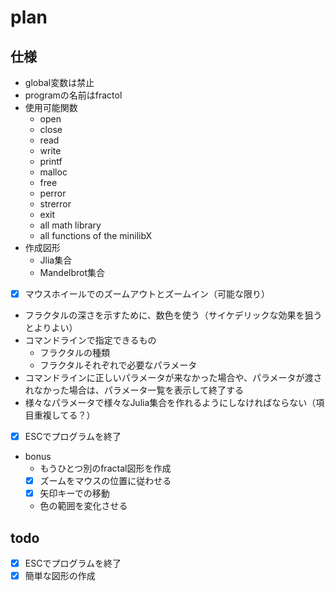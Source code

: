 # plan

## 仕様

- global変数は禁止
- programの名前はfractol
- 使用可能関数
  - open
  - close
  - read
  - write
  - printf
  - malloc
  - free
  - perror
  - strerror
  - exit
  - all math library
  - all functions of the minilibX
- 作成図形
  - Jlia集合
  - Mandelbrot集合
- [x] マウスホイールでのズームアウトとズームイン（可能な限り）
- フラクタルの深さを示すために、数色を使う（サイケデリックな効果を狙うとよりよい）
- コマンドラインで指定できるもの
  - フラクタルの種類
  - フラクタルそれぞれで必要なパラメータ
- コマンドラインに正しいパラメータが来なかった場合や、パラメータが渡されなかった場合は、パラメータ一覧を表示して終了する
- 様々なパラメータで様々なJulia集合を作れるようにしなければならない（項目重複してる？）
- [x] ESCでプログラムを終了
- bonus
  - もうひとつ別のfractal図形を作成
  - [x] ズームをマウスの位置に従わせる
  - [x] 矢印キーでの移動
  - 色の範囲を変化させる

## todo
- [x] ESCでプログラムを終了
- [x] 簡単な図形の作成